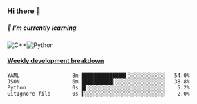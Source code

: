 ### Hi there 👋

##### 🌱 I’m currently learning

![C++](https://img.shields.io/badge/-C++-00599C?style=flat-square&logo=c)![Python](https://img.shields.io/badge/-Python-black?style=flat-square&logo=Python)


<!-- waka-box start -->
#### <a href="https://gist.github.com/bf274261b4c8553e17fc709dfc3cfa97" target="_blank">Weekly development breakdown</a>
```text
YAML            	 8m ██████████████▌░░░░░░░░░░░░   54.0% 
JSON            	 6m ██████████▍░░░░░░░░░░░░░░░░   38.8% 
Python          	 0s █▍░░░░░░░░░░░░░░░░░░░░░░░░░    5.2% 
GitIgnore file  	 0s ▌░░░░░░░░░░░░░░░░░░░░░░░░░░    2.0% 
```
<!-- Powered by https://github.com/YouEclipse/waka-box-go . -->
<!-- waka-box end -->



<!--
**KomoreKalu/KomoreKalu** is a ✨ _special_ ✨ repository because its `README.md` (this file) appears on your GitHub profile.

Here are some ideas to get you started:

- 🔭 I’m currently working on ...
- 🌱 I’m currently learning ...
- 👯 I’m looking to collaborate on ...
- 🤔 I’m looking for help with ...
- 💬 Ask me about ...
- 📫 How to reach me: ...
- 😄 Pronouns: ...
- ⚡ Fun fact: ...
-->
